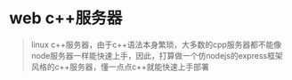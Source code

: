 <!--
 * @Author: string
 * @Date: 2024-02-29 22:18:00
 * @LastEditors: string
 * @LastEditTime: 2024-02-29 22:19:34
 * @FilePath: /new_cpp_server/Readme.md
 * @Description: 
 * 
 * Copyright (c) 2024 by ${git_name_email}, All Rights Reserved. 
-->
# web c++服务器
> linux c++服务器，由于c++语法本身繁琐，大多数的cpp服务器都不能像node服务器一样能快速上手，因此，打算做一个仿nodejs的express框架风格的c++服务器，懂一点点c++就能快速上手部署


